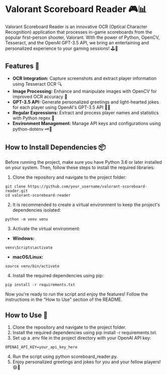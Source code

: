 # Valorant Scoreboard Reader 🎮📊
Valorant Scoreboard Reader is an innovative OCR (Optical Character Recognition) application that processes in-game scoreboards from the popular first-person shooter, Valorant. With the power of Python, OpenCV, Tesseract, and the OpenAI GPT-3.5 API, we bring an entertaining and personalized experience to your gaming sessions! 🕹️🚀

## Features 🌟
* **OCR Integration:** Capture screenshots and extract player information using Tesseract OCR 🔍
* **Image Processing:** Enhance and manipulate images with OpenCV for improved OCR accuracy 🔧
* **GPT-3.5 API:** Generate personalized greetings and light-hearted jokes for each player using OpenAI's GPT-3.5 API 🤖📝
* **Regular Expressions:** Extract and process player names and statistics with Python regex 🧩
* **Environment Management:** Manage API keys and configurations using python-dotenv 🗝️🔐

## How to Install Dependencies 📦
Before running the project, make sure you have Python 3.6 or later installed on your system. Then, follow these steps to install the required libraries:

1. Clone the repository and navigate to the project folder:
```
git clone https://github.com/your_username/valorant-scoreboard-reader.git
cd valorant-scoreboard-reader
```
2. It is recommended to create a virtual environment to keep the project's dependencies isolated:
```
python -m venv venv
```
3. Activate the virtual environment:

* **Windows:**
```
venv\Scripts\activate
```

* **macOS/Linux:**
```
source venv/bin/activate
```
4. Install the required dependencies using pip:
```
pip install -r requirements.txt
```
Now you're ready to run the script and enjoy the features! Follow the instructions in the "How to Use" section of the README.

## How to Use 📘
1. Clone the repository and navigate to the project folder.
2. Install the required dependencies using pip install -r requirements.txt.
3. Set up a .env file in the project directory with your OpenAI API key:
```
OPENAI_API_KEY=your_api_key_here
```
4. Run the script using python scoreboard_reader.py.
5. Enjoy personalized greetings and jokes for you and your fellow players! 😄🎉
